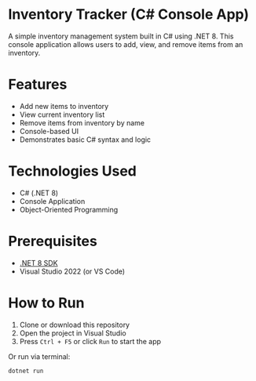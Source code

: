 # Inventory Tracker (C# Console App)

A simple inventory management system built in C# using .NET 8. 
This console application allows users to add, view, and remove items from an inventory.

# Features
- Add new items to inventory
- View current inventory list
- Remove items from inventory by name
- Console-based UI
- Demonstrates basic C# syntax and logic

# Technologies Used
- C# (.NET 8)
- Console Application
- Object-Oriented Programming

# Prerequisites
- [.NET 8 SDK](https://dotnet.microsoft.com/download/dotnet/8.0)
- Visual Studio 2022 (or VS Code)

# How to Run
1. Clone or download this repository
2. Open the project in Visual Studio
3. Press `Ctrl + F5` or click `Run` to start the app

Or run via terminal:

```bash
dotnet run

